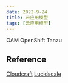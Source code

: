 ```yaml
---
date: 2022-9-24
title: 云应用模型
tags: [云应用模型]
---
```


OAM
OpenShift
Tanzu

## Reference

[Cloudcraft]()
[Lucidscale](https://lucidscale.com/)
[](https://www.hava.io/)


